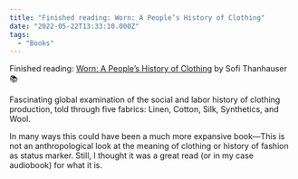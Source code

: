 ```yaml
---
title: "Finished reading: Worn: A People’s History of Clothing"
date: "2022-05-22T13:33:10.000Z"
tags: 
  - "Books"
---
```


Finished reading: [Worn: A People’s History of Clothing](https://micro.blog/books/9781524748401) by Sofi Thanhauser 📚

Fascinating global examination of the social and labor history of clothing production, told through five fabrics: Linen, Cotton, Silk, Synthetics, and Wool.

In many ways this could have been a much more expansive book—This is not an anthropological look at the meaning of clothing or history of fashion as status marker. Still, I thought it was a great read (or in my case audiobook) for what it is.
